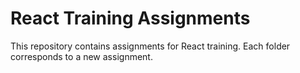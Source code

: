 # React Training Assignments

This repository contains assignments for React training. Each folder corresponds to a new assignment.
